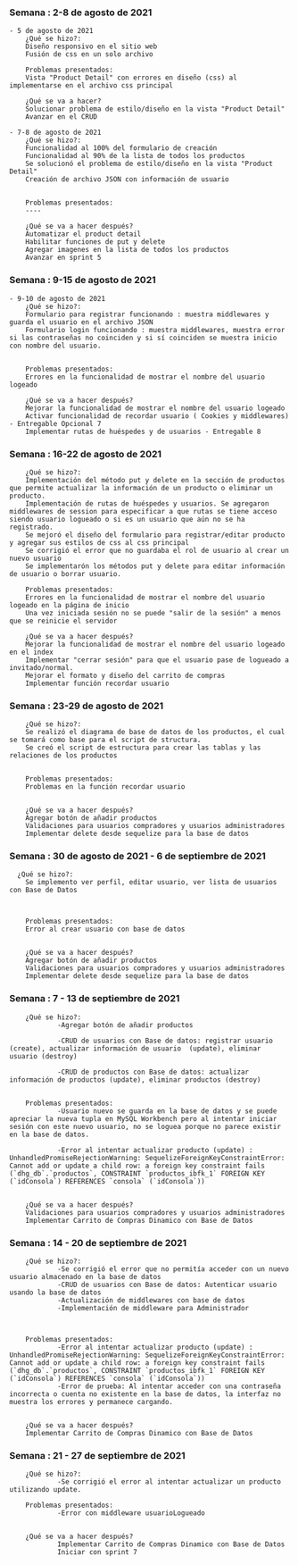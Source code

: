 ### Semana : 2-8 de agosto de 2021

    - 5 de agosto de 2021
        ¿Qué se hizo?:
        Diseño responsivo en el sitio web
        Fusión de css en un solo archivo 

        Problemas presentados:
        Vista "Product Detail" con errores en diseño (css) al implementarse en el archivo css principal

        ¿Qué se va a hacer?
        Solucionar problema de estilo/diseño en la vista "Product Detail"
        Avanzar en el CRUD

    - 7-8 de agosto de 2021
        ¿Qué se hizo?:
        Funcionalidad al 100% del formulario de creación
        Funcionalidad al 90% de la lista de todos los productos
        Se solucionó el problema de estilo/diseño en la vista "Product Detail"
        Creación de archivo JSON con información de usuario


        Problemas presentados:
        ----

        ¿Qué se va a hacer después?
        Automatizar el product detail
        Habilitar funciones de put y delete
        Agregar imagenes en la lista de todos los productos
        Avanzar en sprint 5


        
### Semana : 9-15 de agosto de 2021

    - 9-10 de agosto de 2021
        ¿Qué se hizo?:
        Formulario para registrar funcionando : muestra middlewares y guarda el usuario en el archivo JSON
        Formulario login funcionando : muestra middlewares, muestra error si las contraseñas no coinciden y si sí coinciden se muestra inicio con nombre del usuario.


        Problemas presentados:
        Errores en la funcionalidad de mostrar el nombre del usuario logeado 

        ¿Qué se va a hacer después?
        Mejorar la funcionalidad de mostrar el nombre del usuario logeado 
        Activar funcionalidad de recordar usuario ( Cookies y middlewares) - Entregable Opcional 7
        Implementar rutas de huéspedes y de usuarios - Entregable 8
        

### Semana : 16-22 de agosto de 2021
        ¿Qué se hizo?:
        Implementación del método put y delete en la sección de productos que permite actualizar la información de un producto o eliminar un producto.
        Implementación de rutas de huéspedes y usuarios. Se agregaron middlewares de session para especificar a que rutas se tiene acceso siendo usuario logueado o si es un usuario que aún no se ha registrado.
        Se mejoró el diseño del formulario para registrar/editar producto y agregar sus estilos de css al css principal
        Se corrigió el error que no guardaba el rol de usuario al crear un nuevo usuario
        Se implementarón los métodos put y delete para editar información de usuario o borrar usuario.

        Problemas presentados:
        Errores en la funcionalidad de mostrar el nombre del usuario logeado en la página de inicio
        Una vez iniciada sesión no se puede "salir de la sesión" a menos que se reinicie el servidor 

        ¿Qué se va a hacer después?
        Mejorar la funcionalidad de mostrar el nombre del usuario logeado en el index
        Implementar "cerrar sesión" para que el usuario pase de logueado a invitado/normal.
        Mejorar el formato y diseño del carrito de compras
        Implementar función recordar usuario

### Semana : 23-29 de agosto de 2021
        ¿Qué se hizo?:
        Se realizó el diagrama de base de datos de los productos, el cual se tomará como base para el script de structura.
        Se creó el script de estructura para crear las tablas y las relaciones de los productos
        

        Problemas presentados:
        Problemas en la función recordar usuario
        

        ¿Qué se va a hacer después?
        Agregar botón de añadir productos
        Validaciones para usuarios compradores y usuarios administradores
        Implementar delete desde sequelize para la base de datos

        
### Semana : 30 de agosto de 2021   - 6 de septiembre de 2021
      ¿Qué se hizo?:
        Se implemento ver perfil, editar usuario, ver lista de usuarios con Base de Datos

        

        Problemas presentados:
        Error al crear usuario con base de datos
        

        ¿Qué se va a hacer después?
        Agregar botón de añadir productos
        Validaciones para usuarios compradores y usuarios administradores
        Implementar delete desde sequelize para la base de datos
          

### Semana : 7 - 13 de septiembre de 2021
        ¿Qué se hizo?:
                -Agregar botón de añadir productos

                -CRUD de usuarios con Base de datos: registrar usuario (create), actualizar información de usuario  (update), eliminar usuario (destroy)
                
                -CRUD de productos con Base de datos: actualizar información de productos (update), eliminar productos (destroy)


        Problemas presentados:
                -Usuario nuevo se guarda en la base de datos y se puede apreciar la nueva tupla en MySQL Workbench pero al intentar iniciar sesión con este nuevo usuario, no se loguea porque no parece existir en la base de datos.

                -Error al intentar actualizar producto (update) : UnhandledPromiseRejectionWarning: SequelizeForeignKeyConstraintError: Cannot add or update a child row: a foreign key constraint fails (`dhg_db`.`productos`, CONSTRAINT `productos_ibfk_1` FOREIGN KEY (`idConsola`) REFERENCES `consola` (`idConsola`))
        

        ¿Qué se va a hacer después?
        Validaciones para usuarios compradores y usuarios administradores
        Implementar Carrito de Compras Dinamico con Base de Datos   

### Semana : 14 - 20 de septiembre de 2021
        ¿Qué se hizo?:
                -Se corrigió el error que no permitía acceder con un nuevo usuario almacenado en la base de datos
                -CRUD de usuarios con Base de datos: Autenticar usuario usando la base de datos
                -Actualización de middlewares con base de datos
                -Implementación de middleware para Administrador



        Problemas presentados:
                -Error al intentar actualizar producto (update) : UnhandledPromiseRejectionWarning: SequelizeForeignKeyConstraintError: Cannot add or update a child row: a foreign key constraint fails (`dhg_db`.`productos`, CONSTRAINT `productos_ibfk_1` FOREIGN KEY (`idConsola`) REFERENCES `consola` (`idConsola`))
                -Error de prueba: Al intentar acceder con una contraseña incorrecta o cuenta no existente en la base de datos, la interfaz no muestra los errores y permanece cargando.
        

        ¿Qué se va a hacer después?
        Implementar Carrito de Compras Dinamico con Base de Datos   

### Semana : 21 - 27 de septiembre de 2021
        ¿Qué se hizo?:
                -Se corrigió el error al intentar actualizar un producto utilizando update. 

        Problemas presentados:
                -Error con middleware usuarioLogueado
        

        ¿Qué se va a hacer después?
                Implementar Carrito de Compras Dinamico con Base de Datos
                Iniciar con sprint 7